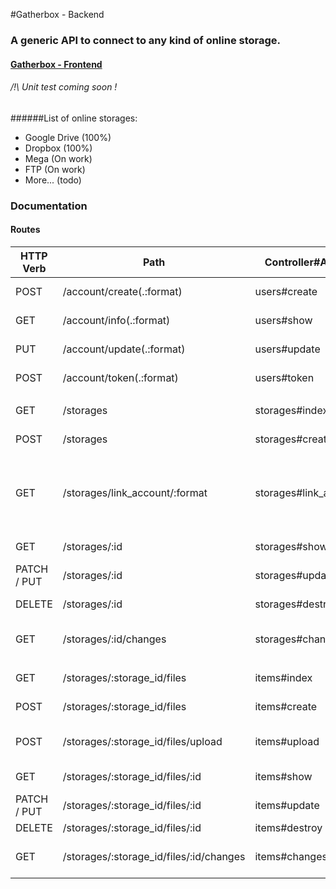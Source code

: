 #Gatherbox - Backend
### A generic API to connect to any kind of online storage.
#### [Gatherbox - Frontend](https://github.com/Ephismen/GBFE)

###### /!\ Unit test coming soon !

######List of online storages: 
- Google Drive (100%)
- Dropbox (100%)
- Mega (On work)
- FTP (On work)
- More... (todo)

### Documentation
#### Routes

<table>
<tr>
  <th>HTTP Verb</th> 
  <th>Path</th>
  <th>Controller#Action</th>
  <th>Description</th>
</tr>
<tbody>
<tr>
  <td>
POST
  </td>
  <td>
/account/create(.:format)
  </td>
  <td data-route-reqs="users#create">
users#create
  </td>
  <td>Account creation</td>
</tr>
<tr>
  <td>
GET
  </td>
  <td>
/account/info(.:format)
  </td>
  <td data-route-reqs="users#show">
users#show
  </td>
  <td>Account informations</td>
</tr>
<tr>
  <td>
PUT
  </td>
  <td>
/account/update(.:format)
  </td>
  <td data-route-reqs="users#update">
users#update
  </td>
  <td>Account edit</td>
</tr>
<tr>
  <td>
POST
  </td>
  <td>
/account/token(.:format)
  </td>
  <td data-route-reqs="users#token">
users#token
  </td>
  <td>Login - auth token</td>
</tr>

<tr>
  <td></td><td></td><td></td><td></td>
</tr>

<tr>
  <td>
GET
  </td>
  <td>
/storages
  </td>
  <td data-route-reqs="storages#index">
storages#index
  </td>
  <td>Get all storages</td>
</tr>

<tr>
  <td>
POST
  </td>
  <td>
/storages
  </td>
  <td data-route-reqs="storages#create">
storages#create
  </td>
  <td>Add new storage</td>
</tr>

<tr>
  <td>
GET
  </td>
  <td>
/storages/link_account/:format
  </td>
  <td data-route-reqs="storages#create">
storages#link_account
  </td>
  <td>Link account callback (used by providers only)</td>
</tr>

<tr>
  <td>
GET
  </td>
  <td>
/storages/:id
  </td>
  <td data-route-reqs="storages#show">
storages#show
  </td>
  <td>Storage informations</td>
</tr>

<tr>
  <td>
PATCH / PUT
  </td>
  <td>
/storages/:id
  </td>
  <td data-route-reqs="storages#update">
storages#update
  </td>
  <td>Edit storage informations</td>
</tr>

<tr>
  <td>
DELETE
  </td>
  <td>
/storages/:id
  </td>
  <td data-route-reqs="storages#destroy">
storages#destroy
  </td>
  <td>Delete storage</td>
</tr>

<tr>
  <td>
GET
  </td>
  <td>
/storages/:id/changes
  </td>
  <td data-route-reqs="storages#changes">
storages#changes
  </td>
  <td>Get remote storage informations</td>
</tr>

<tr>
  <td></td><td></td><td></td><td></td>
</tr>

<tr>
  <td>
GET
  </td>
  <td>
/storages/:storage_id/files
  </td>
  <td data-route-reqs="items#index">
items#index
  </td>
  <td>Get storage root files</td>
</tr>

<tr>
  <td>
POST
  </td>
  <td>
/storages/:storage_id/files
  </td>
  <td data-route-reqs="items#create">
items#create
  </td>
  <td>Add folder to storage</td>
</tr>

<tr>
  <td>
POST
  </td>
  <td>
/storages/:storage_id/files/upload
  </td>
  <td data-route-reqs="items#upload">
items#upload
  </td>
  <td>Upload new file to storage</td>
</tr>

<tr>
  <td>
GET
  </td>
  <td>
/storages/:storage_id/files/:id
  </td>
  <td data-route-reqs="items#show">
items#show
  </td>
  <td>Get file informations</td>
</tr>

<tr>
  <td>
PATCH / PUT
  </td>
  <td>
/storages/:storage_id/files/:id
  </td>
  <td data-route-reqs="items#update">
items#update
  </td>
  <td>Edit file informations</td>
</tr>

<tr>
  <td>
DELETE
  </td>
  <td>
/storages/:storage_id/files/:id
  </td>
  <td data-route-reqs="items#destroy">
items#destroy
  </td>
  <td>Delete file</td>
</tr>

<tr>
  <td>
GET
  </td>
  <td>
/storages/:storage_id/files/:id/changes
  </td>
  <td data-route-reqs="items#changes">
items#changes
  </td>
  <td>Get remote file informations</td>
</tr>
</tbody>
</table>
